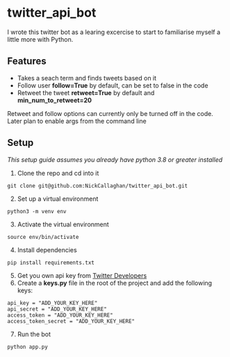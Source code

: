 # twitter_api_bot

I wrote this twitter bot as a learing excercise to start to familiarise myself a little more with Python. 

## Features
- Takes a seach term and finds tweets based on it
- Follow user **follow=True** by default,  can be set to false in the code
- Retweet the tweet **retweet=True** by default and **min_num_to_retweet=20**

Retweet and follow options can currently only be turned off in the code. Later plan to enable args from the command line 

## Setup
*This setup guide assumes you already have python 3.8 or greater installed*
1. Clone the repo and cd into it
```
git clone git@github.com:NickCallaghan/twitter_api_bot.git
```
2. Set up a virtual environment
 ```
python3 -m venv env
```
3. Activate the virtual environment
```
source env/bin/activate
```
4. Install dependencies
```
pip install requirements.txt
``` 
5. Get you own api key from [Twitter Developers](https://developer.twitter.com/)
6. Create a **keys.py** file in the root of the project and add the following keys:
```
api_key = "ADD_YOUR_KEY_HERE"
api_secret = "ADD_YOUR_KEY_HERE"
access_token = "ADD_YOUR_KEY_HERE"
access_token_secret = "ADD_YOUR_KEY_HERE"
```
7. Run the bot
```
python app.py
```

